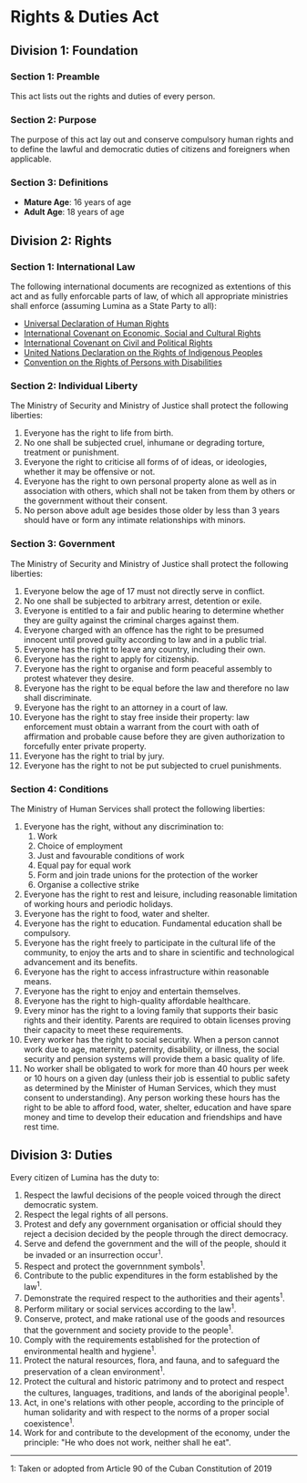 # Rights & Duties Act

## Division 1: Foundation
### Section 1: Preamble
This act lists out the rights and duties of every person.

### Section 2: Purpose
The purpose of this act lay out and conserve compulsory human rights and to define the lawful and democratic duties of citizens and foreigners when applicable.

### Section 3: Definitions
- **Mature Age**: 16 years of age
- **Adult Age**: 18 years of age

## Division 2: Rights
### Section 1: International Law
The following international documents are recognized as extentions of this act and as fully enforcable parts of law, of which all appropriate ministries shall enforce (assuming Lumina as a State Party to all):
- [Universal Declaration of Human Rights](https://www.un.org/sites/un2.un.org/files/udhr.pdf)
- [International Covenant on Economic, Social and Cultural Rights](https://www.ohchr.org/Documents/ProfessionalInterest/cescr.pdf)
- [International Covenant on Civil and Political Rights](https://www.ohchr.org/Documents/ProfessionalInterest/ccpr.pdf)
- [United Nations Declaration on the Rights of Indigenous Peoples](https://undocs.org/pdf?symbol=en/A/RES/61/295)
- [Convention on the Rights of Persons with Disabilities](https://www.un.org/disabilities/documents/convention/convention_accessible_pdf.pdf)

### Section 2: Individual Liberty
The Ministry of Security and Ministry of Justice shall protect the following liberties:
1. Everyone has the right to life from birth.
2. No one shall be subjected cruel, inhumane or degrading torture, treatment or punishment.
3. Everyone the right to criticise all forms of of ideas, or ideologies, whether it may be offensive or not.
4. Everyone has the right to own personal property alone as well as in association with others, which shall not be taken from them by others or the government without their consent.
5. No person above adult age besides those older by less than 3 years should have or form any intimate relationships with minors.

### Section 3: Government
The Ministry of Security and Ministry of Justice shall protect the following liberties:
1. Everyone below the age of 17 must not directly serve in conflict.
2. No one shall be subjected to arbitrary arrest, detention or exile.
3. Everyone is entitled to a fair and public hearing to determine whether they are guilty against the criminal charges against them.
4. Everyone charged with an offence has the right to be presumed innocent until proved guilty according to law and in a public trial.
5. Everyone has the right to leave any country, including their own.
6. Everyone has the right to apply for citizenship.
7. Everyone has the right to organise and form peaceful assembly to protest whatever they desire.
8. Everyone has the right to be equal before the law and therefore no law shall discriminate.
9. Everyone has the right to an attorney in a court of law.
10. Everyone has the right to stay free inside their property: law enforcement must obtain a warrant from the court with oath of affirmation and probable cause before they are given authorization to forcefully enter private property.
11. Everyone has the right to trial by jury.
12. Everyone has the right to not be put subjected to cruel punishments.

### Section 4: Conditions
The Ministry of Human Services shall protect the following liberties:
1. Everyone has the right, without any discrimination to:
    1. Work
    2. Choice of employment
    3. Just and favourable conditions of work
    4. Equal pay for equal work
    5. Form and join trade unions for the protection of the worker
    6. Organise a collective strike
2. Everyone has the right to rest and leisure, including reasonable limitation of working hours and periodic holidays.
3. Everyone has the right to food, water and shelter.
4. Everyone has the right to education. Fundamental education shall be compulsory.
5. Everyone has the right freely to participate in the cultural life of the community, to enjoy the arts and to share in scientific and technological advancement and its benefits.
6. Everyone has the right to access infrastructure within reasonable means.
7. Everyone has the right to enjoy and entertain themselves.
8. Everyone has the right to high-quality affordable healthcare.
9. Every minor has the right to a loving family that supports their basic rights and their identity. Parents are required to obtain licenses proving their capacity to meet these requirements.
10. Every worker has the right to social security. When a person cannot work due to age, maternity, paternity, disability, or illness, the social security and pension systems will provide them a basic quality of life.
11. No worker shall be obligated to work for more than 40 hours per week or 10 hours on a given day (unless their job is essential to public safety as determined by the Minister of Human Services, which they must consent to understanding). Any person working these hours has the right to be able to afford food, water, shelter, education and have spare money and time to develop their education and friendships and have rest time.

## Division 3: Duties
Every citizen of Lumina has the duty to:
1. Respect the lawful decisions of the people voiced through the direct democratic system.
3. Respect the legal rights of all persons.
4. Protest and defy any government organisation or official should they reject a decision decided by the people through the direct democracy.
5. Serve and defend the government and the will of the people, should it be invaded or an insurrection occur<sup>1</sup>.
6. Respect and protect the governnment symbols<sup>1</sup>.
7. Contribute to the public expenditures in the form established by the law<sup>1</sup>.
8. Demonstrate the required respect to the authorities and their agents<sup>1</sup>.
9. Perform military or social services according to the law<sup>1</sup>.
10. Conserve, protect, and make rational use of the goods and resources that the government and society provide to the people<sup>1</sup>.
11. Comply with the requirements established for the protection of environmental health and hygiene<sup>1</sup>.
12. Protect the natural resources, flora, and fauna, and to safeguard the preservation of a clean environment<sup>1</sup>.
13. Protect the cultural and historic patrimony and to protect and respect the cultures, languages, traditions, and lands of the aboriginal people<sup>1</sup>.
14. Act, in one's relations with other people, according to the principle of human solidarity and with respect to the norms of a proper social coexistence<sup>1</sup>.
15. Work for and contribute to the development of the economy, under the principle: "He who does not work, neither shall he eat".

<hr>

1: Taken or adopted from Article 90 of the Cuban Constitution of 2019
